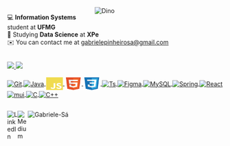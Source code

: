 <img align="right" alt="Dino" width="300" src="https://i2.wp.com/payload.cargocollective.com/1/2/85239/3448177/under-con.gif">

💻 **Information Systems** student at **UFMG**<br>
🎲 Studying **Data Science** at **XPe**<br>
✉️  You can contact me at gabrielepinheirosa@gmail.com

<br>
<a href="https://github.com/psgabriele">
<img height="156em" src="https://github-readme-stats.vercel.app/api?username=psgabriele&show_icons=true&theme=default&include_all_commits=true&rank_icon=github&hide_border=true"/>
<img height="156em" src="https://github-readme-stats.vercel.app/api/top-langs/?username=psgabriele&layout=compact&langs_count=7&theme=default"/>

<div style="display: inline_block"><br>
  <img align="center" alt="Git" height="30" width="40" src="https://cdn.jsdelivr.net/gh/devicons/devicon/icons/git/git-original.svg" />
  <img align="center" alt="Java" height="30" width="40" src="https://cdn.jsdelivr.net/gh/devicons/devicon/icons/java/java-plain.svg" />
  <img align="center" alt="Js" height="30" width="40" src="https://raw.githubusercontent.com/devicons/devicon/master/icons/javascript/javascript-plain.svg">
  <img align="center" alt="HTML" height="30" width="40" src="https://raw.githubusercontent.com/devicons/devicon/master/icons/html5/html5-original.svg">
  <img align="center" alt="CSS" height="30" width="40" src="https://raw.githubusercontent.com/devicons/devicon/master/icons/css3/css3-original.svg">
  <img align="center" alt="Ts" height="30" width="40" src="https://cdn.jsdelivr.net/gh/devicons/devicon/icons/typescript/typescript-original.svg" />
  <img align="center" alt="Figma" height="30" width="40" src="https://cdn.jsdelivr.net/gh/devicons/devicon/icons/figma/figma-original.svg" />
  <img align="center" alt="MySQL" height="30" width="40" src="https://cdn.jsdelivr.net/gh/devicons/devicon@latest/icons/mysql/mysql-original.svg" />
  <img align="center" alt="Spring" height="30" width="40" src="https://cdn.jsdelivr.net/gh/devicons/devicon/icons/spring/spring-original.svg" />
  <img align="center" alt="React" height="30" width="40" src="https://cdn.jsdelivr.net/gh/devicons/devicon/icons/react/react-original.svg" />
  <img align="center" alt="mui" height="30" width="40" src="https://cdn.jsdelivr.net/gh/devicons/devicon/icons/materialui/materialui-original.svg" />
  <img align="center" alt="C" height="30" width="40" src="https://cdn.jsdelivr.net/gh/devicons/devicon/icons/c/c-original.svg" />
  <img align="center" alt="C++" height="30" width="40" src="https://cdn.jsdelivr.net/gh/devicons/devicon/icons/cplusplus/cplusplus-original.svg" />
</div>

##
<a href="https://www.linkedin.com/in/gabriele-s%C3%A1/">
  <img align="left" alt="LinkedIn" width="24px" src="https://cdn.jsdelivr.net/npm/simple-icons@v3/icons/linkedin.svg" />
</a>
<a href="https://psgabriele.medium.com/">
  <img align="left" alt="Medium" width="24px" src="https://www.svgrepo.com/show/354057/medium-icon.svg" />
</a>

<p> <img src="https://komarev.com/ghpvc/?username=psgabriele&color=0081C9" alt="Gabriele-Sá" /> </p>


